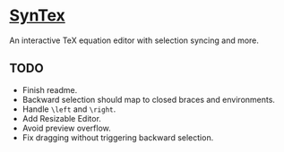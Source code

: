 # [SynTex](https://ayassaka.github.io/syn-tex/)

An interactive TeX equation editor with selection syncing and more.

## TODO

- Finish readme.
- Backward selection should map to closed braces and environments.
- Handle `\left` and `\right`.
- Add Resizable Editor.
- Avoid preview overflow.
- Fix dragging without triggering backward selection.

